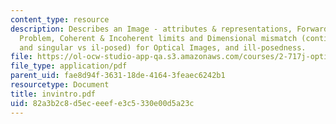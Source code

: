 ```yaml
---
content_type: resource
description: Describes an Image - attributes & representations, Forward and Inverse
  Problem, Coherent & Incoherent limits and Dimensional mismatch (continuous vs discrete
  and singular vs il-posed) for Optical Images, and ill-posedness.
file: https://ol-ocw-studio-app-qa.s3.amazonaws.com/courses/2-717j-optical-engineering-spring-2002/82a3b2c8d5eceeefe3c5330e00d5a23c_invintro.pdf
file_type: application/pdf
parent_uid: fae8d94f-3631-18de-4164-3feaec6242b1
resourcetype: Document
title: invintro.pdf
uid: 82a3b2c8-d5ec-eeef-e3c5-330e00d5a23c
---
```

